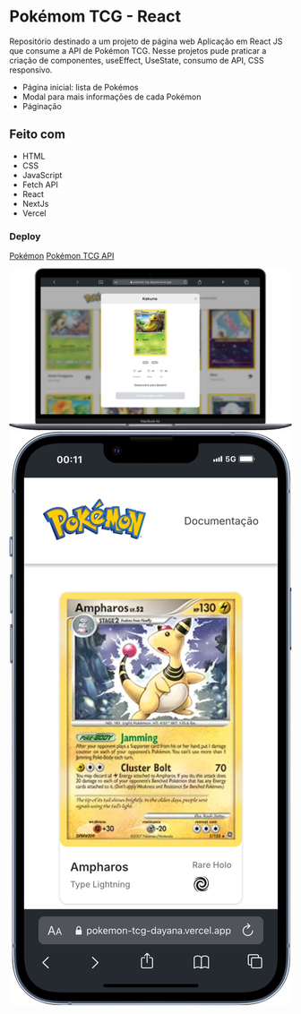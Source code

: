# Pokémom TCG - React
Repositório destinado a um projeto de página web Aplicação em React JS que consume a API de Pokémon TCG.
Nesse projetos pude praticar a criação de componentes, useEffect, UseState, consumo de API, CSS responsivo.

- Página inicial: lista de Pokémos
- Modal para mais informações de cada Pokémon
- Páginação

## Feito com
- HTML
- CSS
- JavaScript
- Fetch API
- React
- NextJs
- Vercel

### Deploy 
[Pokémon](https://pokemon-tcg-dayana.vercel.app/)
[Pokémon TCG API ](https://docs.pokemontcg.io/)

![Preview](public/macbook.png)
![Preview](public/iphone.png)